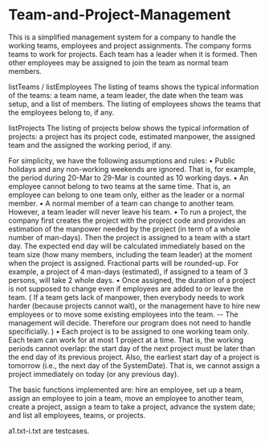 # Team-and-Project-Management
This is a simplified management system for a company to handle the working teams, employees and project assignments.
The company forms teams to work for projects.
Each team has a leader when it is formed. 
Then other employees may be assigned to join the team as normal team members.

listTeams / listEmployees
The listing of teams shows the typical information of the teams: a team name, a team leader, the date when the team was setup, and a list of members. The listing of employees shows the teams that the employees belong to, if any.

listProjects
The listing of projects below shows the typical information of projects: a project has its project code, estimated manpower, the assigned team and the assigned the working period, if any.

For simplicity, we have the following assumptions and rules:
• Public holidays and any non-working weekends are ignored. That is, for example, the period during 20-Mar to 29-Mar is counted as 10 working days.
• An employee cannot belong to two teams at the same time. That is, an employee can belong to one team only, either as the leader or a normal member.
• A normal member of a team can change to another team. However, a team leader will never leave his team.
• To run a project, the company first creates the project with the project code and provides an estimation of the manpower needed by the project (in term of a whole number of man-days).
Then the project is assigned to a team with a start day. The expected end day will be calculated immediately based on the team size (how many members, including the team leader) at the moment when the project is assigned. Fractional parts will be rounded-up. For example, a project of 4 man-days (estimated), if assigned to a team of 3 persons, will take 2 whole days.
• Once assigned, the duration of a project is not supposed to change even if employees are added to or leave the team. ( If a team gets lack of manpower, then everybody needs to work harder (because projects cannot wait), or the management have to hire new employees or to move some existing employees into the team. -- The management will decide. Therefore our program does not need to handle specificially. )
• Each project is to be assigned to one working team only. Each team can work for at most 1 project at a time. That is, the working periods cannot overlap: the start day of the next project must be later than the end day of its previous project.
Also, the earliest start day of a project is tomorrow (i.e., the next day of the SystemDate). That is, we cannot assign a project immediately on today (or any previous day).

The basic functions implemented are: hire an employee, set up a team, assign an employee to join a team, move an employee to another team, create a project, assign a team to take a project, advance the system date; and list all employees, teams, or projects.

a1.txt-i.txt are testcases.
